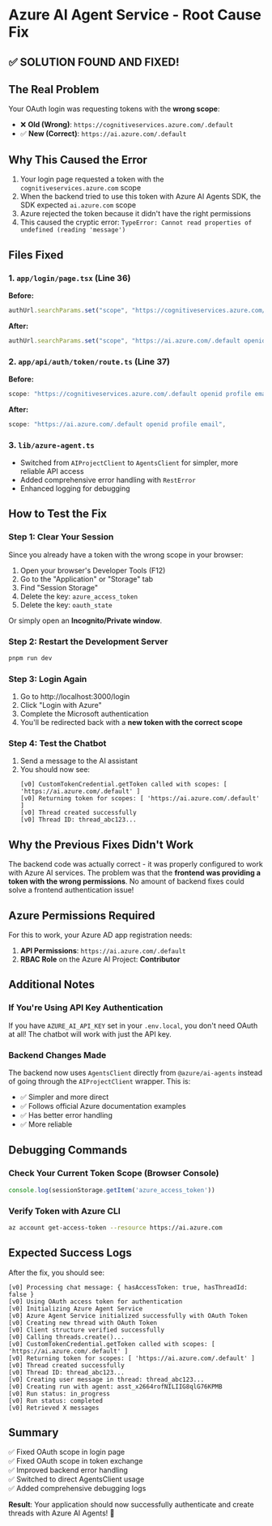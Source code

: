 # Azure AI Agent Service - Root Cause Fix

## ✅ SOLUTION FOUND AND FIXED!

## The Real Problem
Your OAuth login was requesting tokens with the **wrong scope**:
- ❌ **Old (Wrong)**: `https://cognitiveservices.azure.com/.default`
- ✅ **New (Correct)**: `https://ai.azure.com/.default`

## Why This Caused the Error
1. Your login page requested a token with the `cognitiveservices.azure.com` scope
2. When the backend tried to use this token with Azure AI Agents SDK, the SDK expected `ai.azure.com` scope
3. Azure rejected the token because it didn't have the right permissions
4. This caused the cryptic error: `TypeError: Cannot read properties of undefined (reading 'message')`

## Files Fixed

### 1. `app/login/page.tsx` (Line 36)
**Before:**
```typescript
authUrl.searchParams.set("scope", "https://cognitiveservices.azure.com/.default openid profile email")
```

**After:**
```typescript
authUrl.searchParams.set("scope", "https://ai.azure.com/.default openid profile email")
```

### 2. `app/api/auth/token/route.ts` (Line 37)
**Before:**
```typescript
scope: "https://cognitiveservices.azure.com/.default openid profile email",
```

**After:**
```typescript
scope: "https://ai.azure.com/.default openid profile email",
```

### 3. `lib/azure-agent.ts`
- Switched from `AIProjectClient` to `AgentsClient` for simpler, more reliable API access
- Added comprehensive error handling with `RestError`
- Enhanced logging for debugging

## How to Test the Fix

### Step 1: Clear Your Session
Since you already have a token with the wrong scope in your browser:

1. Open your browser's Developer Tools (F12)
2. Go to the "Application" or "Storage" tab
3. Find "Session Storage"
4. Delete the key: `azure_access_token`
5. Delete the key: `oauth_state`

Or simply open an **Incognito/Private window**.

### Step 2: Restart the Development Server
```bash
pnpm run dev
```

### Step 3: Login Again
1. Go to http://localhost:3000/login
2. Click "Login with Azure"
3. Complete the Microsoft authentication
4. You'll be redirected back with a **new token with the correct scope**

### Step 4: Test the Chatbot
1. Send a message to the AI assistant
2. You should now see:
   ```
   [v0] CustomTokenCredential.getToken called with scopes: [ 'https://ai.azure.com/.default' ]
   [v0] Returning token for scopes: [ 'https://ai.azure.com/.default' ]
   [v0] Thread created successfully
   [v0] Thread ID: thread_abc123...
   ```

## Why the Previous Fixes Didn't Work
The backend code was actually correct - it was properly configured to work with Azure AI services. The problem was that the **frontend was providing a token with the wrong permissions**. No amount of backend fixes could solve a frontend authentication issue!

## Azure Permissions Required
For this to work, your Azure AD app registration needs:
1. **API Permissions**: `https://ai.azure.com/.default`
2. **RBAC Role** on the Azure AI Project: **Contributor**

## Additional Notes

### If You're Using API Key Authentication
If you have `AZURE_AI_API_KEY` set in your `.env.local`, you don't need OAuth at all! The chatbot will work with just the API key.

### Backend Changes Made
The backend now uses `AgentsClient` directly from `@azure/ai-agents` instead of going through the `AIProjectClient` wrapper. This is:
- ✅ Simpler and more direct
- ✅ Follows official Azure documentation examples
- ✅ Has better error handling
- ✅ More reliable

## Debugging Commands

### Check Your Current Token Scope (Browser Console)
```javascript
console.log(sessionStorage.getItem('azure_access_token'))
```

### Verify Token with Azure CLI
```bash
az account get-access-token --resource https://ai.azure.com
```

## Expected Success Logs
After the fix, you should see:
```
[v0] Processing chat message: { hasAccessToken: true, hasThreadId: false }
[v0] Using OAuth access token for authentication
[v0] Initializing Azure Agent Service
[v0] Azure Agent Service initialized successfully with OAuth Token
[v0] Creating new thread with OAuth Token
[v0] Client structure verified successfully
[v0] Calling threads.create()...
[v0] CustomTokenCredential.getToken called with scopes: [ 'https://ai.azure.com/.default' ]
[v0] Returning token for scopes: [ 'https://ai.azure.com/.default' ]
[v0] Thread created successfully
[v0] Thread ID: thread_abc123...
[v0] Creating user message in thread: thread_abc123...
[v0] Creating run with agent: asst_x2664rofNILIIG8qlG76KPMB
[v0] Run status: in_progress
[v0] Run status: completed
[v0] Retrieved X messages
```

## Summary
✅ Fixed OAuth scope in login page  
✅ Fixed OAuth scope in token exchange  
✅ Improved backend error handling  
✅ Switched to direct AgentsClient usage  
✅ Added comprehensive debugging logs  

**Result**: Your application should now successfully authenticate and create threads with Azure AI Agents! 🎉
